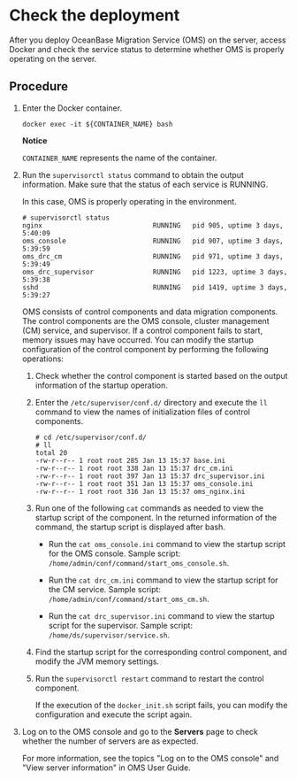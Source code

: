 # Check the deployment

After you deploy OceanBase Migration Service (OMS) on the server, access Docker and check the service status to determine whether OMS is properly operating on the server.

## Procedure

1. Enter the Docker container.

   ```shell
   docker exec -it ${CONTAINER_NAME} bash
   ```

   **Notice**

   `CONTAINER_NAME` represents the name of the container.

2. Run the `supervisorctl status` command to obtain the output information. Make sure that the status of each service is RUNNING.

   In this case, OMS is properly operating in the environment.

   ```shell
   # supervisorctl status
   nginx                            RUNNING   pid 905, uptime 3 days, 5:40:09
   oms_console                      RUNNING   pid 907, uptime 3 days, 5:39:59
   oms_drc_cm                       RUNNING   pid 971, uptime 3 days, 5:39:49
   oms_drc_supervisor               RUNNING   pid 1223, uptime 3 days, 5:39:38
   sshd                             RUNNING   pid 1419, uptime 3 days, 5:39:27
   ```

   OMS consists of control components and data migration components. The control components are the OMS console, cluster management (CM) service, and supervisor. If a control component fails to start, memory issues may have occurred. You can modify the startup configuration of the control component by performing the following operations:

   1. Check whether the control component is started based on the output information of the startup operation.

   2. Enter the `/etc/supervisor/conf.d/` directory and execute the `ll` command to view the names of initialization files of control components.

      ```shell
      # cd /etc/supervisor/conf.d/
      # ll
      total 20
      -rw-r--r-- 1 root root 285 Jan 13 15:37 base.ini
      -rw-r--r-- 1 root root 338 Jan 13 15:37 drc_cm.ini
      -rw-r--r-- 1 root root 397 Jan 13 15:37 drc_supervisor.ini
      -rw-r--r-- 1 root root 351 Jan 13 15:37 oms_console.ini
      -rw-r--r-- 1 root root 316 Jan 13 15:37 oms_nginx.ini
      ```

   3. Run one of the following `cat` commands as needed to view the startup script of the component. In the returned information of the command, the startup script is displayed after bash.

      * Run the `cat oms_console.ini` command to view the startup script for the OMS console. Sample script: `/home/admin/conf/command/start_oms_console.sh`.

      * Run the `cat drc_cm.ini` command to view the startup script for the CM service. Sample script: `/home/admin/conf/command/start_oms_cm.sh`.

      * Run the `cat drc_supervisor.ini` command to view the startup script for the supervisor. Sample script: `/home/ds/supervisor/service.sh`.

   4. Find the startup script for the corresponding control component, and modify the JVM memory settings.

   5. Run the `supervisorctl restart` command to restart the control component.

      If the execution of the `docker_init.sh` script fails, you can modify the configuration and execute the script again.
  
3. Log on to the OMS console and go to the **Servers** page to check whether the number of servers are as expected.

   For more information, see the topics "Log on to the OMS console" and "View server information" in OMS User Guide.
